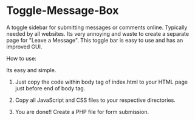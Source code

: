Toggle-Message-Box
==================

A toggle sidebar for submitting messages or comments online. Typically needed by all websites. Its very annoying and waste to create a separate page for "Leave a Message". This toggle bar is easy to use and has an improved GUI.

How to use:

Its easy and simple. 

1. Just copy the code within body tag of index.html to your HTML page just before end of body tag.

2. Copy all JavaScript and CSS files to your respective directories.

3. You are done!! Create a PHP file for form submission.

